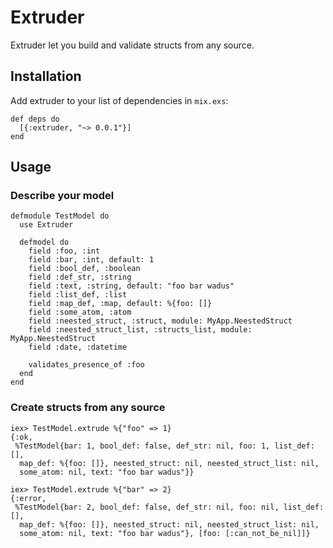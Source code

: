 # Extruder

Extruder let you build and validate structs from any source.

## Installation

Add extruder to your list of dependencies in `mix.exs`:

    def deps do
      [{:extruder, "~> 0.0.1"}]
    end


## Usage
### Describe your model
    defmodule TestModel do
      use Extruder

      defmodel do
        field :foo, :int
        field :bar, :int, default: 1
        field :bool_def, :boolean
        field :def_str, :string
        field :text, :string, default: "foo bar wadus"
        field :list_def, :list
        field :map_def, :map, default: %{foo: []}
        field :some_atom, :atom
        field :neested_struct, :struct, module: MyApp.NeestedStruct
        field :neested_struct_list, :structs_list, module: MyApp.NeestedStruct
        field :date, :datetime

        validates_presence_of :foo
      end
    end
### Create structs from any source

    iex> TestModel.extrude %{"foo" => 1}
    {:ok,
     %TestModel{bar: 1, bool_def: false, def_str: nil, foo: 1, list_def: [],
      map_def: %{foo: []}, neested_struct: nil, neested_struct_list: nil,
      some_atom: nil, text: "foo bar wadus"}}

    iex> TestModel.extrude %{"bar" => 2}
    {:error,
     %TestModel{bar: 2, bool_def: false, def_str: nil, foo: nil, list_def: [],
      map_def: %{foo: []}, neested_struct: nil, neested_struct_list: nil,
      some_atom: nil, text: "foo bar wadus"}, [foo: [:can_not_be_nil]]}
